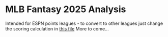 # MLB Fantasy 2025 Analysis
Intended for ESPN points leagues - to convert to other leagues just change the scoring calculation in [this file](data_cleaning/calc_fpoints.py)
More to come...
